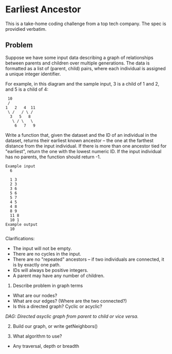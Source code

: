 # Earliest Ancestor

This is a take-home coding challenge from a top tech company. The spec is providied verbatim.


## Problem

Suppose we have some input data describing a graph of relationships between parents and children over multiple generations. The data is formatted as a list of (parent, child) pairs, where each individual is assigned a unique integer identifier.

For example, in this diagram and the sample input, 3 is a child of 1 and 2, and 5 is a child of 4:

```
 10
 /
1   2   4  11
 \ /   / \ /
  3   5   8
   \ / \   \
    6   7   9
```

Write a function that, given the dataset and the ID of an individual in the dataset, returns their earliest known ancestor – the one at the farthest distance from the input individual. If there is more than one ancestor tied for "earliest", return the one with the lowest numeric ID. If the input individual has no parents, the function should return -1.

```
Example input
  6

  1 3
  2 3
  3 6
  5 6
  5 7
  4 5
  4 8
  8 9
  11 8
  10 1
Example output
  10
```

Clarifications:
* The input will not be empty.
* There are no cycles in the input.
* There are no "repeated" ancestors – if two individuals are connected, it is by exactly one path.
* IDs will always be positive integers.
* A parent may have any number of children.

1. Describe problem in graph terms
  - What are our nodes?
  - What are our edges? (Where are the two connected?)
  - Is this a directed graph? Cyclic or acyclic?

*DAG: Directed asyclic graph from parent to child or vice versa.*

2. Build our graph, or write getNeighbors()

3. What algorithm to use?
  - Any traversal, depth or breadth